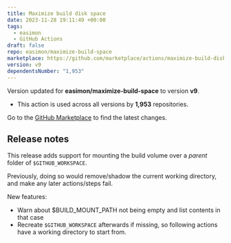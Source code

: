 ```yaml
---
title: Maximize build disk space
date: 2023-11-28 19:11:49 +00:00
tags:
  - easimon
  - GitHub Actions
draft: false
repo: easimon/maximize-build-space
marketplace: https://github.com/marketplace/actions/maximize-build-disk-space
version: v9
dependentsNumber: "1,953"
---
```



Version updated for **easimon/maximize-build-space** to version **v9**.
- This action is used across all versions by **1,953** repositories.

Go to the [GitHub Marketplace](https://github.com/marketplace/actions/maximize-build-disk-space) to find the latest changes.

## Release notes

This release adds support for mounting the build volume over a *parent* folder of `$GITHUB_WORKSPACE`.

Previously, doing so would remove/shadow the current working directory, and make any later actions/steps fail.

New features:

- Warn about $BUILD_MOUNT_PATH not being empty and list contents in that case
- Recreate `$GITHUB_WORKSPACE` afterwards if missing, so following actions have a working directory to start from.
